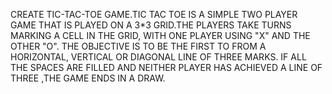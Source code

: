 CREATE TIC-TAC-TOE GAME.TIC TAC TOE IS A SIMPLE TWO PLAYER GAME THAT IS PLAYED ON A 3*3 GRID.THE PLAYERS TAKE TURNS MARKING A CELL IN THE GRID, WITH ONE PLAYER USING "X" AND THE OTHER "O". THE OBJECTIVE 
IS TO BE THE FIRST TO FROM A HORIZONTAL, VERTICAL OR DIAGONAL LINE OF THREE MARKS. IF ALL THE SPACES ARE FILLED AND NEITHER PLAYER HAS ACHIEVED A LINE OF THREE ,THE GAME ENDS IN A DRAW.
